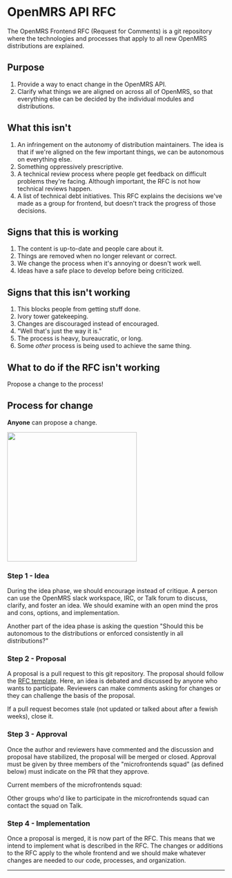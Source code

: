 # OpenMRS API RFC
The OpenMRS Frontend RFC (Request for Comments) is a git repository where the technologies and processes that apply to all new OpenMRS distributions are explained.

## Purpose
1. Provide a way to enact change in the OpenMRS API.
2. Clarify what things we are aligned on across all of OpenMRS, so that everything else can be decided by the individual modules and distributions.

## What this isn't
1. An infringement on the autonomy of distribution maintainers. The idea is that if we're aligned on the few important things, we can be autonomous on everything else.
2. Something oppressively prescriptive.
3. A technical review process where people get feedback on difficult problems they're facing. Although important, the RFC is not how
   technical reviews happen.
4. A list of technical debt initiatives. This RFC explains the decisions we've made as a group for frontend, but doesn't track the progress of those decisions.

## Signs that this is working
1. The content is up-to-date and people care about it.
2. Things are removed when no longer relevant or correct.
3. We change the process when it's annoying or doesn't work well.
4. Ideas have a safe place to develop before being criticized.

## Signs that this isn't working
1. This blocks people from getting stuff done.
2. Ivory tower gatekeeping.
3. Changes are discouraged instead of encouraged.
4. "Well that's just the way it is."
5. The process is heavy, bureaucratic, or long.
6. Some *other* process is being used to achieve the same thing.

## What to do if the RFC isn't working
Propose a change to the process!

## Process for change
**Anyone** can propose a change.

<img src="https://mk0radicalcandov3r1t.kinstacdn.com/wp-content/uploads/2017/02/gsd-wheel.png" width="300" />

### Step 1 - Idea
During the idea phase, we should encourage instead of critique. A person can use the OpenMRS slack workspace, IRC, or Talk forum
to discuss, clarify, and foster an idea. We should examine with an open mind the pros and cons, options, and implementation.

Another part of the idea phase is asking the question "Should this be autonomous to the distributions or enforced consistently in all distributions?"

### Step 2 - Proposal
A proposal is a pull request to this git repository. The proposal should follow the [RFC template](/rfc-template.md).
Here, an idea is debated and discussed by anyone who wants to participate.
Reviewers can make comments asking for changes or they can challenge the basis of the proposal.

If a pull request becomes stale (not updated or talked about after a fewish weeks), close it.

### Step 3 - Approval
Once the author and reviewers have commented and the discussion and proposal have stabilized, the proposal will be merged or closed.
Approval must be given by three members of the "microfrontends squad" (as defined below) must indicate on the PR that they approve.

Current members of the microfrontends squad:


Other groups who'd like to participate in the microfrontends squad can contact the squad on Talk.

### Step 4 - Implementation
Once a proposal is merged, it is now part of the RFC. This means that we intend to implement what is described in the RFC. The changes or additions to
the RFC apply to the whole frontend and we should make whatever changes are needed to our code, processes, and organization.

----
